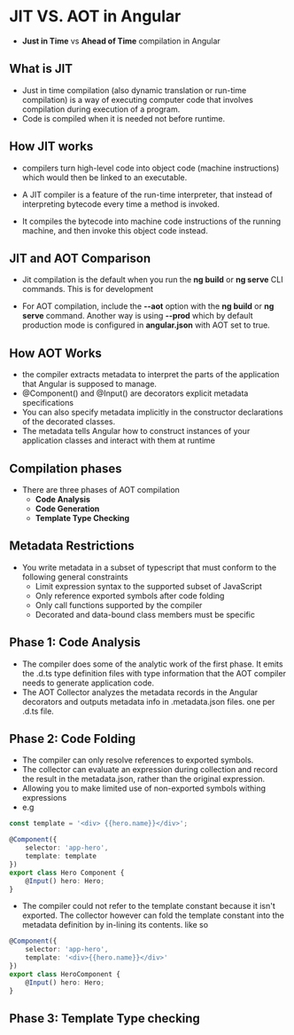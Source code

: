 # JIT VS. AOT in Angular
- **Just in Time** vs **Ahead of Time** compilation in Angular

## What is JIT
- Just in time compilation (also dynamic translation or run-time compilation) is a way of executing computer code that involves compilation during execution of a program.
- Code is compiled when it is needed not before runtime.

## How JIT works
- compilers turn high-level code into object code (machine instructions) which would then be linked to an executable.

- A JIT compiler is a feature of the run-time interpreter, that instead of interpreting bytecode every time a method is invoked.

- It compiles the bytecode into machine code instructions of the running machine, and then invoke this object code instead.


## JIT and AOT Comparison
- Jit compilation is the default when you run the **ng build** or **ng serve** CLI commands. This is for development

- For AOT compilation, include the **--aot** option with the **ng build** or **ng serve** command. Another way is using **--prod** which by default production mode is configured in **angular.json** with AOT set to true.


## How AOT Works
- the compiler extracts metadata to interpret the parts of the application that Angular is supposed to manage.
- @Component() and @Input() are decorators explicit metadata specifications
- You can also specify metadata implicitly in the constructor declarations of the decorated classes. 
- The metadata tells Angular how to construct instances of your application classes and interact with them at runtime


## Compilation phases
- There are three phases of AOT compilation
  - **Code Analysis**
  - **Code Generation**
  - **Template Type Checking**

## Metadata Restrictions
- You write metadata in a subset of typescript that must conform to the following general constraints
  - Limit expression syntax to the supported subset of JavaScript
  - Only reference exported symbols after code folding
  - Only call functions supported by the compiler
  - Decorated and data-bound class members must be specific


## Phase 1: Code Analysis
- The compiler does some of the analytic work of the first phase. It emits the .d.ts type definition files with type information that the AOT compiler needs to generate application code. 
- The AOT Collector analyzes the metadata records in the Angular decorators and outputs metadata info in .metadata.json files. one per .d.ts file.

## Phase 2: Code Folding
- The compiler can only resolve references to exported symbols. 
- The collector can evaluate an expression during collection and record the result in the metadata.json, rather than the original expression. 
- Allowing you to make limited use of non-exported symbols withing expressions
- e.g
```typescript
const template = '<div> {{hero.name}}</div>';

@Component({
    selector: 'app-hero',
    template: template
})
export class Hero Component {
    @Input() hero: Hero;
}
```

- The compiler could not refer to the template constant because it isn't exported. The collector however can fold the template constant into the metadata definition by in-lining its contents. like so

```typescript
@Component({
    selector: 'app-hero',
    template: '<div>{{hero.name}}</div>'
})
export class HeroComponent {
    @Input() hero: Hero;
}
```

## Phase 3: Template Type checking




